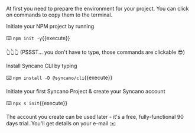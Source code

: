At first you need to prepare the environment for your project. You can click on commands to copy them to the terminal.

Initiate your NPM project by running 
 
⌨️ `npm init -y`{{execute}}

👆👆👆 (PSSST... you don't have to type, those commands are clickable 😎)
 
 Install Syncano CLI by typing 
 
⌨️ `npm install -D @syncano/cli`{{execute}}
 
 Initiate your first Syncano Project & create your Syncano account
 
⌨️ `npx s init`{{execute}} 

 The account you create can be used later - it's a free, fully-functional 90 days trial. You'll get details on your e-mail ✉️